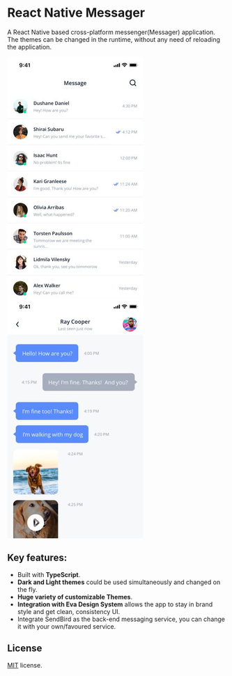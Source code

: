 # React Native Messager

A React Native based cross-platform messenger(Messager) application.
The themes can be changed in the runtime, without any need of reloading the application.

![Preview](./src/assets/images/source/image-layout-conversation-list.jpg) ![Preview](./src/assets/images/source/image-layout-chat-3.jpg)

## Key features:
 
- Built with **TypeScript**.
- **Dark and Light themes** could be used simultaneously and changed on the fly. 
- **Huge variety of customizable Themes**.
- **Integration with Eva Design System** allows the app to stay in brand style and get clean, consistency UI.
- Integrate SendBird as the back-end messaging service, you can change it with your own/favoured service.

## License

[MIT](LICENSE.txt) license.

